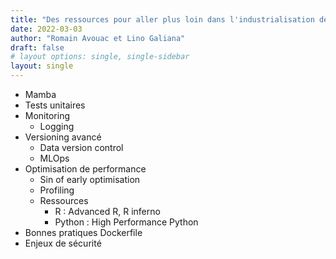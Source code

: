 ```yaml
---
title: "Des ressources pour aller plus loin dans l'industrialisation de son projet"
date: 2022-03-03
author: "Romain Avouac et Lino Galiana"
draft: false
# layout options: single, single-sidebar
layout: single
---
```



- Mamba
- Tests unitaires
- Monitoring
    - Logging
- Versioning avancé 
    - Data version control
    - MLOps
- Optimisation de performance
    - Sin of early optimisation
    - Profiling
    - Ressources
        - R : Advanced R, R inferno
        - Python : High Performance Python
- Bonnes pratiques Dockerfile
- Enjeux de sécurité
